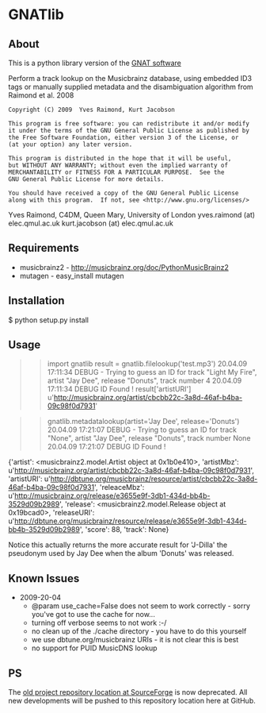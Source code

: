 GNATlib
=======

About
-----

This is a python library version of the [GNAT software](https://github.com/motools/gnat)

Perform a track lookup on the Musicbrainz database, using
embedded ID3 tags or manually supplied metadata and the
disambiguation algorithm from Raimond et al. 2008

    Copyright (C) 2009  Yves Raimond, Kurt Jacobson

    This program is free software: you can redistribute it and/or modify
    it under the terms of the GNU General Public License as published by
    the Free Software Foundation, either version 3 of the License, or
    (at your option) any later version.

    This program is distributed in the hope that it will be useful,
    but WITHOUT ANY WARRANTY; without even the implied warranty of
    MERCHANTABILITY or FITNESS FOR A PARTICULAR PURPOSE.  See the
    GNU General Public License for more details.

    You should have received a copy of the GNU General Public License
    along with this program.  If not, see <http://www.gnu.org/licenses/>

  Yves Raimond, C4DM, Queen Mary, University of London
  yves.raimond (at) elec.qmul.ac.uk
  kurt.jacobson (at) elec.qmul.ac.uk

Requirements
------------

 * musicbrainz2 - http://musicbrainz.org/doc/PythonMusicBrainz2
 * mutagen - easy_install mutagen

Installation
------------

$ python setup.py install

Usage
-----

>> import gnatlib
>> result = gnatlib.filelookup('test.mp3')
20.04.09 17:11:34 DEBUG     - Trying to guess an ID for track "Light My Fire", artist "Jay Dee", release "Donuts", track number 4
20.04.09 17:11:34 DEBUG    ID Found !
>> result['artistURI']
u'http://musicbrainz.org/artist/cbcbb22c-3a8d-46af-b4ba-09c98f0d7931'

>> gnatlib.metadatalookup(artist='Jay Dee', release='Donuts')
20.04.09 17:21:07 DEBUG     - Trying to guess an ID for track "None", artist "Jay Dee", release "Donuts", track number None
20.04.09 17:21:07 DEBUG    ID Found !

{'artist': <musicbrainz2.model.Artist object at 0x1b0e410>,
 'artistMbz': u'http://musicbrainz.org/artist/cbcbb22c-3a8d-46af-b4ba-09c98f0d7931',
 'artistURI': u'http://dbtune.org/musicbrainz/resource/artist/cbcbb22c-3a8d-46af-b4ba-09c98f0d7931',
 'releaceMbz': u'http://musicbrainz.org/release/e3655e9f-3db1-434d-bb4b-3529d09b2989',
 'release': <musicbrainz2.model.Release object at 0x19bcad0>,
 'releaseURI': u'http://dbtune.org/musicbrainz/resource/release/e3655e9f-3db1-434d-bb4b-3529d09b2989',
 'score': 88,
 'track': None}

Notice this actually returns the more accurate result for 'J-Dilla' the pseudonym
used by Jay Dee when the album 'Donuts' was released.

Known Issues
------------

* 2009-20-04
	* @param use_cache=False does not seem to work correctly - sorry you've got to use the cache for now...
	* turning off verbose seems to not work :-/
	* no clean up of the ./cache directory - you have to do this yourself
	* we use dbtune.org/musicbrainz URIs - it is not clear this is best
	* no support for PUID MusicDNS lookup

PS
--

The [old project repository location at SourceForge](http://motools.svn.sourceforge.net/viewvc/motools/gnatlib/) is now deprecated. All new developments will be pushed to this repository location here at GitHub.
